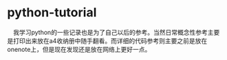 # python-tutorial
&emsp;我学习python的一些记录也是为了自己以后的参考。当然日常概念性参考主要是打印出来放在a4收纳册中随手翻看。而详细的代码参考则主要之前是放在onenote上，但是现在发现还是放在网络上更好一点。
